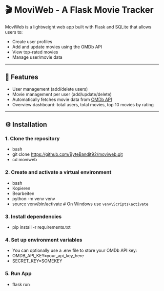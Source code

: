 # 🎬 MoviWeb - A Flask Movie Tracker

MoviWeb is a lightweight web app built with Flask and SQLite that allows users to:
- Create user profiles
- Add and update movies using the OMDb API
- View top-rated movies
- Manage user/movie data

---

## 🚀 Features

- User management (add/delete users)
- Movie management per user (add/update/delete)
- Automatically fetches movie data from [OMDb API](https://www.omdbapi.com/)
- Overview dashboard: total users, total movies, top 10 movies by rating

---

## ⚙️ Installation

### 1. Clone the repository

- bash
- git clone https://github.com/ByteBandit92/moviweb.git
- cd moviweb

### 2. Create and activate a virtual environment
- bash
- Kopieren
- Bearbeiten
- python -m venv venv
- source venv/bin/activate  # On Windows use `venv\Scripts\activate`

### 3. Install dependencies
- pip install -r requirements.txt


### 4. Set up environment variables
- You can optionally use a .env file to store your OMDb API key:
- OMDB_API_KEY=your_api_key_here
- SECRET_KEY=SOMEKEY

### 5. Run App
- flask run